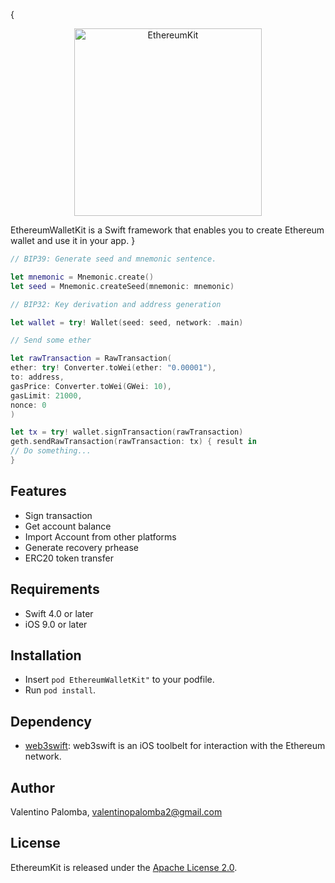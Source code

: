 {<p align="center">
<img src="https://user-images.githubusercontent.com/12425729/40763856-5f14764a-64e1-11e8-8684-2f1c8497abd5.png" alt="EthereumKit" height="300px">
</p>

EthereumWalletKit is a Swift framework that enables you to create Ethereum wallet and use it in your app.
}
```swift
// BIP39: Generate seed and mnemonic sentence.

let mnemonic = Mnemonic.create()
let seed = Mnemonic.createSeed(mnemonic: mnemonic)

// BIP32: Key derivation and address generation

let wallet = try! Wallet(seed: seed, network: .main)

// Send some ether

let rawTransaction = RawTransaction(
ether: try! Converter.toWei(ether: "0.00001"), 
to: address, 
gasPrice: Converter.toWei(GWei: 10), 
gasLimit: 21000, 
nonce: 0
)

let tx = try! wallet.signTransaction(rawTransaction)
geth.sendRawTransaction(rawTransaction: tx) { result in 
// Do something...
}
```
## Features

- Sign transaction
- Get account balance
- Import Account from other platforms
- Generate recovery prhease
- ERC20 token transfer


## Requirements

- Swift 4.0 or later
- iOS 9.0 or later

## Installation

- Insert `pod EthereumWalletKit"` to your podfile.
- Run `pod install`.

## Dependency


- [web3swift](https://github.com/skywinder/web3swift/tree/master): web3swift is an iOS toolbelt for interaction with the Ethereum network.

## Author

Valentino Palomba, valentinopalomba2@gmail.com


## License
EthereumKit is released under the [Apache License 2.0](LICENSE.md).
